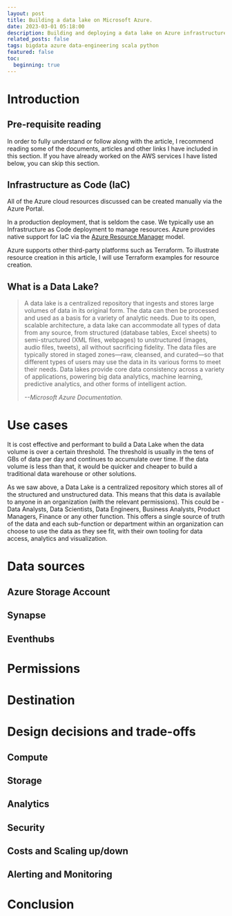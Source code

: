```yaml
---
layout: post
title: Building a data lake on Microsoft Azure.
date: 2023-03-01 05:18:00
description: Building and deploying a data lake on Azure infrastructure.
related_posts: false
tags: bigdata azure data-engineering scala python
featured: false
toc: 
  beginning: true
---
```


# Introduction
## Pre-requisite reading
In order to fully understand or follow along with the article, I recommend reading some of the documents, articles and other links I have included in this section. If you have already worked on the AWS services I have listed below, you can skip this section.

## Infrastructure as Code (IaC)
All of the Azure cloud resources discussed can be created manually via the Azure Portal.

In a production deployment, that is seldom the case. We typically use an Infrastructure as Code deployment to manage resources. Azure provides native support for IaC via the [Azure Resource Manager](https://learn.microsoft.com/en-us/azure/azure-resource-manager/management/overview) model. 

Azure supports other third-party platforms such as Terraform. To illustrate resource creation in this article, I will use Terraform examples for resource creation.

## What is a Data Lake?
> A data lake is a centralized repository that ingests and stores large volumes of data in its original form. The data can then be processed and used as a basis for a variety of analytic needs. Due to its open, scalable architecture, a data lake can accommodate all types of data from any source, from structured (database tables, Excel sheets) to semi-structured (XML files, webpages) to unstructured (images, audio files, tweets), all without sacrificing fidelity. The data files are typically stored in staged zones—raw, cleansed, and curated—so that different types of users may use the data in its various forms to meet their needs. Data lakes provide core data consistency across a variety of applications, powering big data analytics, machine learning, predictive analytics, and other forms of intelligent action.
>
> <cite>--Microsoft Azure Documentation.</cite>

# Use cases
It is cost effective and performant to build a Data Lake when the data volume is over a certain threshold. The threshold is usually in the tens of GBs of data per day and continues to accumulate over time. If the data volume is less than that, it would be quicker and cheaper to build a traditional data warehouse or other solutions.

As we saw above, a Data Lake is a centralized repository which stores all of the structured and unstructured data. This means that this data is available to anyone in an organization (with the relevant permissions). This could be - Data Analysts, Data Scientists, Data Engineers, Business Analysts, Product Managers, Finance or any other function. This offers a single source of truth of the data and each sub-function or department within an organization can choose to use the data as they see fit, with their own tooling for data access, analytics and visualization.


# Data sources
## Azure Storage Account
## Synapse
## Eventhubs

# Permissions

# Destination

# Design decisions and trade-offs
## Compute
## Storage
## Analytics
## Security
## Costs and Scaling up/down
## Alerting and Monitoring

# Conclusion